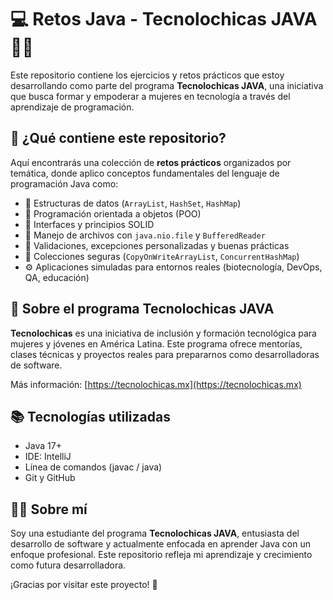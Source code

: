 # 💻 Retos Java - Tecnolochicas JAVA 👩‍💻
Este repositorio contiene los ejercicios y retos prácticos que estoy desarrollando como parte del programa **Tecnolochicas JAVA**, una iniciativa que busca formar y empoderar a mujeres en tecnología a través del aprendizaje de programación.

## 🧠 ¿Qué contiene este repositorio?

Aquí encontrarás una colección de **retos prácticos** organizados por temática, donde aplico conceptos fundamentales del lenguaje de programación Java como:
- 🧬 Estructuras de datos (`ArrayList`, `HashSet`, `HashMap`)
- 🧮 Programación orientada a objetos (POO)
- 🧩 Interfaces y principios SOLID
- 📂 Manejo de archivos con `java.nio.file` y `BufferedReader`
- 🔐 Validaciones, excepciones personalizadas y buenas prácticas
- 🔄 Colecciones seguras (`CopyOnWriteArrayList`, `ConcurrentHashMap`)
- ⚙️ Aplicaciones simuladas para entornos reales (biotecnología, DevOps, QA, educación)

## 🚀 Sobre el programa Tecnolochicas JAVA

**Tecnolochicas** es una iniciativa de inclusión y formación tecnológica para mujeres y jóvenes en América Latina. Este programa ofrece mentorías, clases técnicas y proyectos reales para prepararnos como desarrolladoras de software.

Más información: [https://tecnolochicas.mx](https://tecnolochicas.mx)

## 📚 Tecnologías utilizadas

- Java 17+
- IDE: IntelliJ
- Línea de comandos (javac / java)
- Git y GitHub

## 🙋‍♀️ Sobre mí

Soy una estudiante del programa **Tecnolochicas JAVA**, entusiasta del desarrollo de software y actualmente enfocada en aprender Java con un enfoque profesional. Este repositorio refleja mi aprendizaje y crecimiento como futura desarrolladora.

¡Gracias por visitar este proyecto! 🌟
